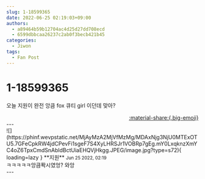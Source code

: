 ```yaml
---
slug: 1-18599365
date: 2022-06-25 02:19:03+09:00
authors:
  - a89464b59b12704ac4d25d27dd708ecd
  - 6599dbbcaa26237c2ab0f3becb421b45
categories:
  - Jiwon
tags:
  - Fan Post
---
```


# 1-18599365

<div class="post-container" markdown="1">
<div class="content-container md-sidebar__scrollwrap" markdown="1">

오늘 지원이 완전 앙큼 fox 큐티 girl 이던데 맞아?

</div>
</div>

<div style="text-align: right;" markdown="1">
<a href="https://weverse.io/fromis9/fanpost/1-18599365" style="text-align: right;">:material-share:{.big-emoji}</a>
</div>
---

<div class="comments-container md-sidebar__scrollwrap" markdown="1">
<div class="comment" markdown="1">
<div class='id-container' markdown="1">
![](https://phinf.wevpstatic.net/MjAyMzA2MjVfMzMg/MDAxNjg3NjU0MTExOTU5.7GFeCpkRW4jdCPevFi1sgeF7S4XyLHRSJr1VOBRp7gEg.mY0LxqknzXmYC4oZ6TpxCmdSnAbldBctUiaEHQVjHkgg.JPEG/image.jpg?type=s72){ loading=lazy }
**<span class="artist">지원</span>** <small>Jun 25 2022, 02:19</small><br>
</div>
<div class='comment-body' markdown="1">
ㅋㅋㅋㅋㅋ앙큼퐉시였엉? 와앙
</div>
</div>
</div>
---

